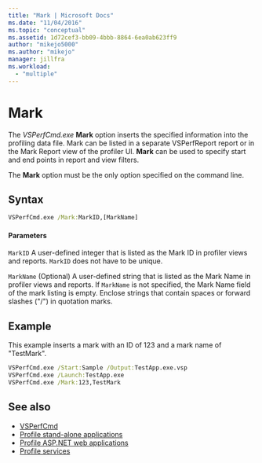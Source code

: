 ```yaml
---
title: "Mark | Microsoft Docs"
ms.date: "11/04/2016"
ms.topic: "conceptual"
ms.assetid: 1d72cef3-bb09-4bbb-8864-6ea0ab623ff9
author: "mikejo5000"
ms.author: "mikejo"
manager: jillfra
ms.workload:
  - "multiple"
---
```

# Mark
The *VSPerfCmd.exe* **Mark** option inserts the specified information into the profiling data file. Mark can be listed in a separate VSPerfReport report or in the Mark Report view of the profiler UI. **Mark** can be used to specify start and end points in report and view filters.

 The **Mark** option must be the only option specified on the command line.

## Syntax

```cmd
VSPerfCmd.exe /Mark:MarkID,[MarkName]
```

#### Parameters
 `MarkID`
 A user-defined integer that is listed as the Mark ID in profiler views and reports. `MarkID` does not have to be unique.

 `MarkName`
 (Optional) A user-defined string that is listed as the Mark Name in profiler views and reports. If `MarkName` is not specified, the Mark Name field of the mark listing is empty. Enclose strings that contain spaces or forward slashes ("/") in quotation marks.

## Example
 This example inserts a mark with an ID of 123 and a mark name of "TestMark".

```cmd
VSPerfCmd.exe /Start:Sample /Output:TestApp.exe.vsp
VSPerfCmd.exe /Launch:TestApp.exe
VSPerfCmd.exe /Mark:123,TestMark
```

## See also
- [VSPerfCmd](../profiling/vsperfcmd.md)
- [Profile stand-alone applications](../profiling/command-line-profiling-of-stand-alone-applications.md)
- [Profile ASP.NET web applications](../profiling/command-line-profiling-of-aspnet-web-applications.md)
- [Profile services](../profiling/command-line-profiling-of-services.md)